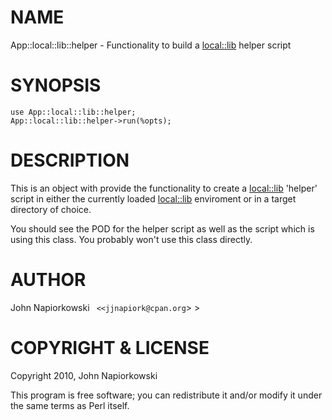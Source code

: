 # NAME

App::local::lib::helper - Functionality to build a [local::lib](http://search.cpan.org/perldoc?local::lib) helper script

# SYNOPSIS

    use App::local::lib::helper;
    App::local::lib::helper->run(%opts);

# DESCRIPTION

This is an object with provide the functionality to create a [local::lib](http://search.cpan.org/perldoc?local::lib)
'helper' script in either the currently loaded [local::lib](http://search.cpan.org/perldoc?local::lib) enviroment or in
a target directory of choice.

You should see the POD for the helper script as well as the script which is
using this class.  You probably won't use this class directly.

# AUTHOR

John Napiorkowski ` <<jjnapiork@cpan.org`> >

# COPYRIGHT & LICENSE

Copyright 2010, John Napiorkowski

This program is free software; you can redistribute it and/or modify it under
the same terms as Perl itself.